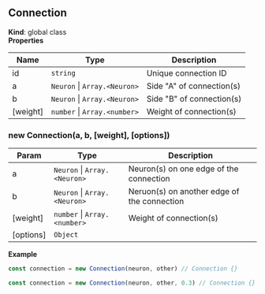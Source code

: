 <a name="Connection"></a>

## Connection
**Kind**: global class  
**Properties**

| Name | Type | Description |
| --- | --- | --- |
| id | <code>string</code> | Unique connection ID |
| a | <code>Neuron</code> \| <code>Array.&lt;Neuron&gt;</code> | Side "A" of connection(s) |
| b | <code>Neuron</code> \| <code>Array.&lt;Neuron&gt;</code> | Side "B" of connection(s) |
| [weight] | <code>number</code> \| <code>Array.&lt;number&gt;</code> | Weight of connection(s) |

<a name="new_Connection_new"></a>

### new Connection(a, b, [weight], [options])

| Param | Type | Description |
| --- | --- | --- |
| a | <code>Neuron</code> \| <code>Array.&lt;Neuron&gt;</code> | Neuron(s) on one edge of the connection |
| b | <code>Neuron</code> \| <code>Array.&lt;Neuron&gt;</code> | Neruon(s) on another edge of the connection |
| [weight] | <code>number</code> \| <code>Array.&lt;number&gt;</code> | Weight of connection(s) |
| [options] | <code>Object</code> |  |

**Example**  
```js
const connection = new Connection(neuron, other) // Connection {}

const connection = new Connection(neuron, other, 0.3) // Connection {}
```
